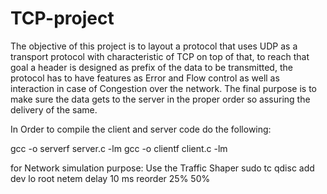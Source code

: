 # TCP-project

The objective of this project is to layout a protocol that uses UDP as a transport protocol with
characteristic of TCP on top of that, to reach that goal a header is designed as prefix of the data to be
transmitted, the protocol has to have features as Error and Flow control as well as interaction in case of
Congestion over the network. The final purpose is to make sure the data gets to the server in the proper
order so assuring the delivery of the same.



In Order to compile the client and server code do the following:

gcc -o serverf server.c -lm
gcc -o clientf client.c -lm

for Network simulation purpose:
Use the Traffic Shaper
sudo tc qdisc add dev lo root netem delay 10 ms reorder 25% 50% 
